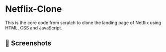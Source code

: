 # Netflix-Clone
This is the core code from scratch to clone the landing page of Netflix using HTML, CSS and JavaScript.
## 📸 Screenshots
